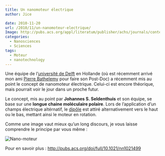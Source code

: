 ```yaml
---
title: Un nanomoteur électrique
author: Jice

date: 2010-11-20
url: /2010/11/un-nanomoteur-electrique/
Image: http://pubs.acs.org/appl/literatum/publisher/achs/journals/content/ancac3/0/ancac3.ahead-of-print/nn1021499/aop/images/medium/nn-2010-021499_0002.gif
categories:
  - Nanosciences
  - Sciences
tags:
  - Moteur
  - nanotechnology
---
```

Une équipe de l&#8217;<a title="TU Delft" href="http://www.tudelft.nl/en/" target="_blank">université de Delft</a> en Hollande (où est récemment arrivé mon ami <a title="Pierre Bathelemy" href="http://sites.google.com/site/barthelemyprofessional/" target="_blank">Pierre Bathelemy</a> pour faire son Post-Doc) a récemment mis au point le concept de nanomoteur électrique. Celui-ci est encore théorique, mais pourrait voir le jour dans un proche futur.

Le concept, mis au point par **Johannes S. Seldenthuis** et son équipe, se base sur une **longue chaine moléculaire polaire**. Lors de l&#8217;application d&#8217;un champs électrique altérnatif, le <a title="Dipole electrostatique" href="http://fr.wikipedia.org/wiki/Moment_dipolaire" target="_blank">dipôle</a> est attiré alternativement vers le haut ou le bas, mettant ainsi le moteur en rotation.

Comme une image vaut mieux qu&#8217;un long discours, je vous laisse comprendre le principe par vous même :

<img class="aligncenter" alt="Nano-moteur" src="/images/posts/oldwordpress/uploads/2010/11/nn-2010-021499_0002-295x300.gif" >

<p style="text-align: justify;">
  Pour en savoir plus : <a title="Nanomoteur" href="http://pubs.acs.org/doi/full/10.1021/nn1021499" target="_blank">http://pubs.acs.org/doi/full/10.1021/nn1021499</a>
</p>
